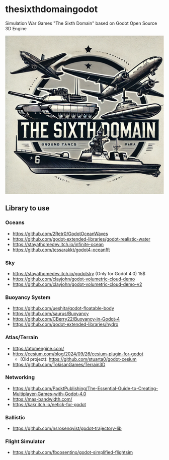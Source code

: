 # thesixthdomaingodot
Simulation War Games "The Sixth Domain" based on Godot Open Source 3D Engine

![The Sixth Domain Logo](TheSixthDomainLogo.png)

## Library to use

### Oceans

- https://github.com/2Retr0/GodotOceanWaves
- https://github.com/godot-extended-libraries/godot-realistic-water
- https://stayathomedev.itch.io/infinite-ocean
- https://github.com/tessarakkt/godot4-oceanfft

### Sky

- https://stayathomedev.itch.io/godotsky (Only for Godot 4.0) 15$
- https://github.com/clayjohn/godot-volumetric-cloud-demo
- https://github.com/clayjohn/godot-volumetric-cloud-demo-v2

### Buoyancy System
- https://github.com/ueshita/godot-floatable-body
- https://github.com/saurus/Buoyancy
- https://github.com/CBerry22/Buoyancy-in-Godot-4
- https://github.com/godot-extended-libraries/hydro

### Atlas/Terrain

- https://atomengine.com/
- https://cesium.com/blog/2024/09/26/cesium-plugin-for-godot
  - (Old project): https://github.com/stuarta0/godot-cesium  
- https://github.com/TokisanGames/Terrain3D

### Networking

- https://github.com/PacktPublishing/The-Essential-Guide-to-Creating-Multiplayer-Games-with-Godot-4.0
- https://mas-bandwidth.com/
- https://kakr.itch.io/netick-for-godot

### Ballistic

- https://github.com/nsrosenqvist/godot-trajectory-lib

### Flight Simulator

- https://github.com/fbcosentino/godot-simplified-flightsim
